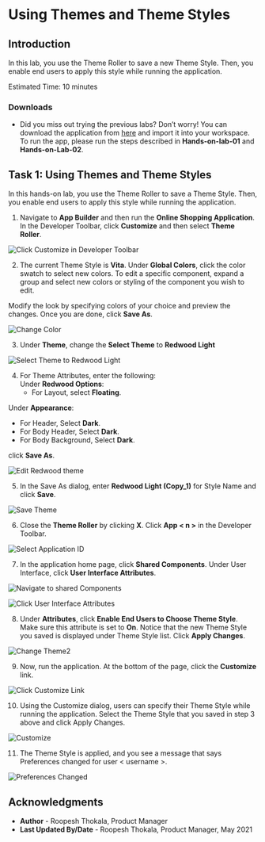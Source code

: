 # Using Themes and Theme Styles

## Introduction

In this lab, you use the Theme Roller to save a new Theme Style. Then, you enable end users to apply this style while running the application.

Estimated Time: 10 minutes

<!--
Watch the video below for a quick walk through of the lab.

[](youtube:lwQ3lvul9iE)

### Objectives
In this lab, you will:
- Set the following pages as public pages:
    - Products
    - Shopping Cart
    - Order Information

- Disable the Navigation Menu

- Enhance the Navigation Bar -->

### Downloads

- Did you miss out trying the previous labs? Don’t worry! You can download the application from [here](online-shopping-cart-8.sql) and import it into your workspace. To run the app, please run the steps described in **Hands-on-lab-01** and **Hands-on-Lab-02**.

## Task 1: Using Themes and Theme Styles

In this hands-on lab, you use the Theme Roller to save a Theme Style. Then, you enable end users to apply this style while running the application.

1. Navigate to **App Builder** and then run the **Online Shopping Application**. In the Developer Toolbar, click **Customize** and then select **Theme Roller**.

  ![Click Customize in Developer Toolbar](images/navigate-to-theme-roller.png " ")

2. The current Theme Style is **Vita**. Under **Global Colors**, click the color swatch to select new colors.
To edit a specific component, expand a group and select new colors or styling of the component you wish to edit.

  Modify the look by specifying colors of your choice and preview the changes. Once you are done, click **Save As**.

  ![Change Color](images/change-color.png " ")

3. Under **Theme**, change the **Select Theme** to **Redwood Light**

  ![Select Theme to Redwood Light](images/change-theme.png " ")

4. For Theme Attributes, enter the following:  
  Under **Redwood Options**:
    - For Layout, select **Floating**.  

  Under **Appearance**:
  - For Header, Select **Dark**.
  - For Body Header, Select **Dark**.
  - For Body Background, Select **Dark**.  

  click **Save As**.

  ![Edit Redwood theme](images/change-redwood-theme-options1.png " ")

5. In the Save As dialog, enter **Redwood Light (Copy_1)** for Style Name and click **Save**.

  ![Save Theme](images/save-theme-as.png " ")

6. Close the **Theme Roller** by clicking **X**. Click **App < n >** in the Developer Toolbar.

  ![Select Application ID](images/select-application.png " ")

7. In the application home page, click **Shared Components**. Under User Interface, click **User Interface Attributes**.

  ![Navigate to shared Components](images/select-shared-comp.png " ")

  ![Click User Interface Attributes](images/click-usa.png " ")

8. Under **Attributes**, click **Enable End Users to Choose Theme Style**. Make sure this attribute is set to **On**.
Notice that the new Theme Style you saved is displayed under Theme Style list. Click **Apply Changes**.

  ![Change Theme2](images/change-usa.png " ")

9. Now, run the application. At the bottom of the page, click the **Customize** link.

  ![Click Customize Link](images/select-customize1.png " ")

10. Using the Customize dialog, users can specify their Theme Style while running the application. Select the Theme Style that you saved in step 3 above and click Apply Changes.

  ![Customize](images/customize1.png " ")

11. The Theme Style is applied, and you see a message that says Preferences changed for user < username >.

  ![Preferences Changed](images/preferences-changed.png " ")

## **Acknowledgments**

- **Author** - Roopesh Thokala, Product Manager
- **Last Updated By/Date** - Roopesh Thokala, Product Manager, May 2021
